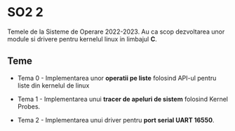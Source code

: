 # SO2 2

Temele de la Sisteme de Operare 2022-2023. Au ca scop dezvoltarea unor module si drivere pentru kernelul linux in limbajul **C**.

## Teme

* Tema 0 - Implementarea unor **operatii pe liste** folosind API-ul pentru liste din kernelul de linux

* Tema 1 - Implementarea unui **tracer de apeluri de sistem** folosind Kernel Probes.

* Tema 2 - Implementarea unui driver pentru **port serial UART 16550**.